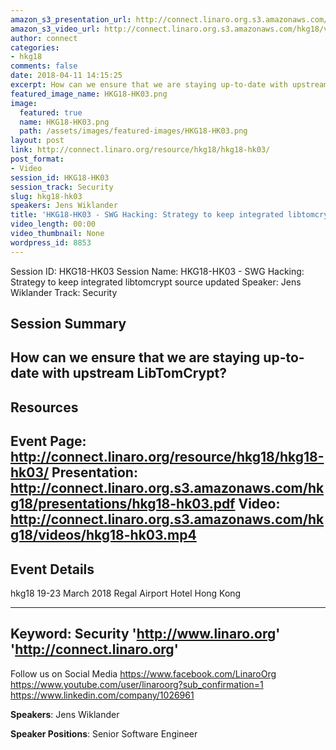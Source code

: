 ```yaml
---
amazon_s3_presentation_url: http://connect.linaro.org.s3.amazonaws.com/hkg18/presentations/hkg18-hk03.pdf
amazon_s3_video_url: http://connect.linaro.org.s3.amazonaws.com/hkg18/videos/hkg18-hk03.mp4
author: connect
categories:
- hkg18
comments: false
date: 2018-04-11 14:15:25
excerpt: How can we ensure that we are staying up-to-date with upstream LibTomCrypt?
featured_image_name: HKG18-HK03.png
image:
  featured: true
  name: HKG18-HK03.png
  path: /assets/images/featured-images/HKG18-HK03.png
layout: post
link: http://connect.linaro.org/resource/hkg18/hkg18-hk03/
post_format:
- Video
session_id: HKG18-HK03
session_track: Security
slug: hkg18-hk03
speakers: Jens Wiklander
title: 'HKG18-HK03 - SWG Hacking: Strategy to keep integrated libtomcrypt source updated'
video_length: 00:00
video_thumbnail: None
wordpress_id: 8853
---
```


Session ID: HKG18-HK03
Session Name: HKG18-HK03 - SWG Hacking: Strategy to keep integrated libtomcrypt source updated
Speaker: Jens Wiklander
Track: Security


## Session Summary
How can we ensure that we are staying up-to-date with upstream LibTomCrypt?
---------------------------------------------------
## Resources
Event Page: http://connect.linaro.org/resource/hkg18/hkg18-hk03/
Presentation: http://connect.linaro.org.s3.amazonaws.com/hkg18/presentations/hkg18-hk03.pdf
Video: http://connect.linaro.org.s3.amazonaws.com/hkg18/videos/hkg18-hk03.mp4
 ---------------------------------------------------
## Event Details
hkg18
19-23 March 2018 
Regal Airport Hotel Hong Kong

---------------------------------------------------
Keyword: Security
'http://www.linaro.org'
'http://connect.linaro.org'
---------------------------------------------------
Follow us on Social Media
https://www.facebook.com/LinaroOrg
https://www.youtube.com/user/linaroorg?sub_confirmation=1
https://www.linkedin.com/company/1026961

**Speakers**: Jens Wiklander

**Speaker Positions**: Senior Software Engineer